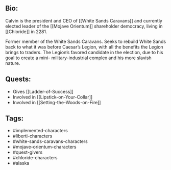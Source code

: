 ## Bio:

Calvin is the president and CEO of [[White Sands Caravans]] and currently elected leader of the [[Mojave Orientum]] shareholder democracy, living in [[Chloride]] in 2281. 

Former member of the White Sands Caravans. Seeks to rebuild White Sands back to what it was before Caesar’s Legion, with all the benefits the Legion brings to traders. The Legion’s favored candidate in the election, due to his goal to create a mini- military-industrial complex and his more slavish nature.

## Quests:

- Gives [[Ladder-of-Success]]
- Involved in [[Lipstick-on-Your-Collar]]
- Involved in [[Setting-the-Woods-on-Fire]]

## Tags:

- #implemented-characters
- #liberti-characters
- #white-sands-caravans-characters
- #mojave-orientum-characters
- #quest-givers
- #chloride-characters
- #alaska